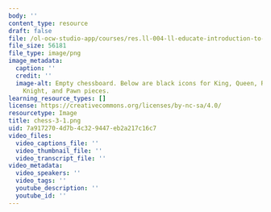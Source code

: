 ```yaml
---
body: ''
content_type: resource
draft: false
file: /ol-ocw-studio-app/courses/res.ll-004-ll-educate-introduction-to-engineering-concepts-spring-2022/chess-3-1.png
file_size: 56181
file_type: image/png
image_metadata:
  caption: ''
  credit: ''
  image-alt: Empty chessboard. Below are black icons for King, Queen, Rook, Bishop,
    Knight, and Pawn pieces.
learning_resource_types: []
license: https://creativecommons.org/licenses/by-nc-sa/4.0/
resourcetype: Image
title: chess-3-1.png
uid: 7a917270-4d7b-4c32-9447-eb2a217c16c7
video_files:
  video_captions_file: ''
  video_thumbnail_file: ''
  video_transcript_file: ''
video_metadata:
  video_speakers: ''
  video_tags: ''
  youtube_description: ''
  youtube_id: ''
---
```

